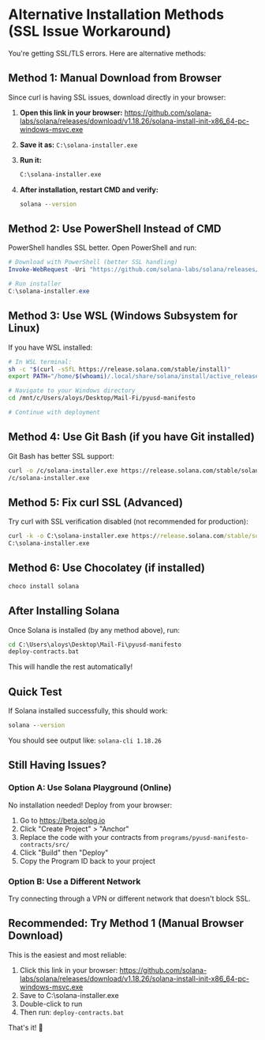 # Alternative Installation Methods (SSL Issue Workaround)

You're getting SSL/TLS errors. Here are alternative methods:

## Method 1: Manual Download from Browser

Since curl is having SSL issues, download directly in your browser:

1. **Open this link in your browser:**
   https://github.com/solana-labs/solana/releases/download/v1.18.26/solana-install-init-x86_64-pc-windows-msvc.exe

2. **Save it as:** `C:\solana-installer.exe`

3. **Run it:**
   ```cmd
   C:\solana-installer.exe
   ```

4. **After installation, restart CMD and verify:**
   ```cmd
   solana --version
   ```

## Method 2: Use PowerShell Instead of CMD

PowerShell handles SSL better. Open PowerShell and run:

```powershell
# Download with PowerShell (better SSL handling)
Invoke-WebRequest -Uri "https://github.com/solana-labs/solana/releases/download/v1.18.26/solana-install-init-x86_64-pc-windows-msvc.exe" -OutFile "C:\solana-installer.exe"

# Run installer
C:\solana-installer.exe
```

## Method 3: Use WSL (Windows Subsystem for Linux)

If you have WSL installed:

```bash
# In WSL terminal:
sh -c "$(curl -sSfL https://release.solana.com/stable/install)"
export PATH="/home/$(whoami)/.local/share/solana/install/active_release/bin:$PATH"

# Navigate to your Windows directory
cd /mnt/c/Users/aloys/Desktop/Mail-Fi/pyusd-manifesto

# Continue with deployment
```

## Method 4: Use Git Bash (if you have Git installed)

Git Bash has better SSL support:

```bash
curl -o /c/solana-installer.exe https://release.solana.com/stable/solana-install-init-x86_64-pc-windows-msvc.exe
/c/solana-installer.exe
```

## Method 5: Fix curl SSL (Advanced)

Try curl with SSL verification disabled (not recommended for production):

```cmd
curl -k -o C:\solana-installer.exe https://release.solana.com/stable/solana-install-init-x86_64-pc-windows-msvc.exe
C:\solana-installer.exe
```

## Method 6: Use Chocolatey (if installed)

```cmd
choco install solana
```

## After Installing Solana

Once Solana is installed (by any method above), run:

```cmd
cd C:\Users\aloys\Desktop\Mail-Fi\pyusd-manifesto
deploy-contracts.bat
```

This will handle the rest automatically!

## Quick Test

If Solana installed successfully, this should work:

```cmd
solana --version
```

You should see output like: `solana-cli 1.18.26`

## Still Having Issues?

### Option A: Use Solana Playground (Online)

No installation needed! Deploy from your browser:

1. Go to https://beta.solpg.io
2. Click "Create Project" > "Anchor"
3. Replace the code with your contracts from `programs/pyusd-manifesto-contracts/src/`
4. Click "Build" then "Deploy"
5. Copy the Program ID back to your project

### Option B: Use a Different Network

Try connecting through a VPN or different network that doesn't block SSL.

## Recommended: Try Method 1 (Manual Browser Download)

This is the easiest and most reliable:
1. Click this link in your browser: https://github.com/solana-labs/solana/releases/download/v1.18.26/solana-install-init-x86_64-pc-windows-msvc.exe
2. Save to C:\solana-installer.exe
3. Double-click to run
4. Then run: `deploy-contracts.bat`

That's it! 🚀
